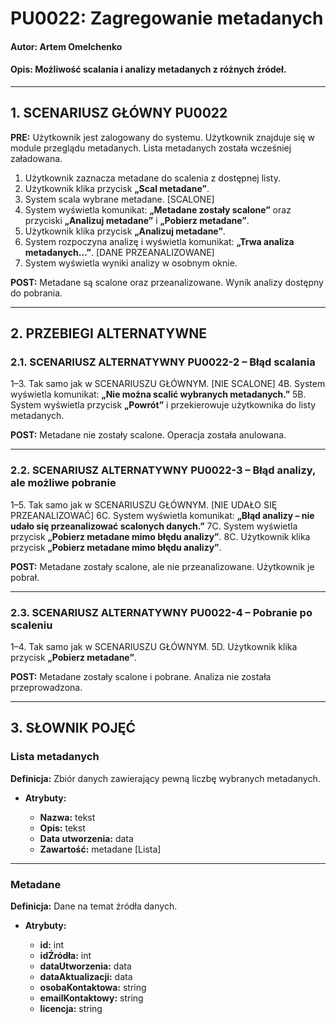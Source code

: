# **PU0022: Zagregowanie metadanych**

#### **Autor:** Artem Omelchenko

#### **Opis:** Możliwość scalania i analizy metadanych z różnych źródeł.

---

## **1. SCENARIUSZ GŁÓWNY PU0022**

**PRE:**
Użytkownik jest zalogowany do systemu.
Użytkownik znajduje się w module przeglądu metadanych.
Lista metadanych została wcześniej załadowana.

1. Użytkownik zaznacza metadane do scalenia z dostępnej listy.
2. Użytkownik klika przycisk **„Scal metadane”**.
3. System scala wybrane metadane.
   \[SCALONE]
4. System wyświetla komunikat: **„Metadane zostały scalone”** oraz przyciski **„Analizuj metadane”** i **„Pobierz metadane”**.
5. Użytkownik klika przycisk **„Analizuj metadane”**.
6. System rozpoczyna analizę i wyświetla komunikat: **„Trwa analiza metadanych…”**.
   \[DANE PRZEANALIZOWANE]
7. System wyświetla wyniki analizy w osobnym oknie.

**POST:**
Metadane są scalone oraz przeanalizowane. Wynik analizy dostępny do pobrania.

---

## **2. PRZEBIEGI ALTERNATYWNE**

### **2.1. SCENARIUSZ ALTERNATYWNY PU0022-2 – Błąd scalania**

1–3. Tak samo jak w SCENARIUSZU GŁÓWNYM.
\[NIE SCALONE]
4B. System wyświetla komunikat: **„Nie można scalić wybranych metadanych.”**
5B. System wyświetla przycisk **„Powrót”** i przekierowuje użytkownika do listy metadanych.

**POST:**
Metadane nie zostały scalone. Operacja została anulowana.

---

### **2.2. SCENARIUSZ ALTERNATYWNY PU0022-3 – Błąd analizy, ale możliwe pobranie**

1–5. Tak samo jak w SCENARIUSZU GŁÓWNYM.
\[NIE UDAŁO SIĘ PRZEANALIZOWAĆ]
6C. System wyświetla komunikat: **„Błąd analizy – nie udało się przeanalizować scalonych danych.”**
7C. System wyświetla przycisk **„Pobierz metadane mimo błędu analizy”**.
8C. Użytkownik klika przycisk **„Pobierz metadane mimo błędu analizy”**.

**POST:**
Metadane zostały scalone, ale nie przeanalizowane. Użytkownik je pobrał.

---

### **2.3. SCENARIUSZ ALTERNATYWNY PU0022-4 – Pobranie po scaleniu**

1–4. Tak samo jak w SCENARIUSZU GŁÓWNYM.
5D. Użytkownik klika przycisk **„Pobierz metadane”**.

**POST:**
Metadane zostały scalone i pobrane. Analiza nie została przeprowadzona.

---


## **3. SŁOWNIK POJĘĆ**

### **Lista metadanych**

**Definicja:** Zbiór danych zawierający pewną liczbę wybranych metadanych.

* **Atrybuty:**

  * **Nazwa:** tekst
  * **Opis:** tekst
  * **Data utworzenia:** data
  * **Zawartość:** metadane \[Lista]

---

### **Metadane**

**Definicja:** Dane na temat źródła danych.

* **Atrybuty:**

  * **id:** int
  * **idŹródła:** int
  * **dataUtworzenia:** data
  * **dataAktualizacji:** data
  * **osobaKontaktowa:** string
  * **emailKontaktowy:** string
  * **licencja:** string

